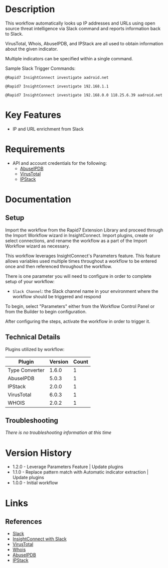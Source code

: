 # Description

This workflow automatically looks up IP addresses and URLs using open source threat intelligence via Slack command and reports information back to Slack.

VirusTotal, Whois, AbuseIPDB, and IPStack are all used to obtain information about the given indicator. 

Multiple indicators can be specified within a single command.

Sample Slack Trigger Commands:

`@Rapid7 InsightConnect investigate aadroid.net`

`@Rapid7 InsightConnect investigate 192.168.1.1`

`@Rapid7 InsightConnect investigate 192.168.0.0 118.25.6.39 aadroid.net`


# Key Features

* IP and URL enrichment from Slack

# Requirements

* API and account credentials for the following:
    * [AbuseIPDB](https://docs.abuseipdb.com/#introduction)
    * [VirusTotal](https://developers.virustotal.com/v3.0/reference)
    * [IPStack](https://ipstack.com/documentation) 

# Documentation

## Setup

Import the workflow from the Rapid7 Extension Library and proceed through the Import Workflow wizard in InsightConnect. Import plugins, create or select connections, and rename the workflow as a part of the Import Workflow wizard as necessary.

This workflow leverages InsightConnect's Parameters feature. This feature allows variables used multiple times throughout a workflow to be entered once and then referenced throughout the workflow. 

There is one parameter you will need to configure in order to complete setup of your workflow:

* `Slack Channel`:  the Slack channel name in your environment where the workflow should be triggered and respond

To begin, select "Parameters" either from the Workflow Control Panel or from the Builder to begin configuration.

After configuring the steps, activate the workflow in order to trigger it. 

## Technical Details

Plugins utilized by workflow:

|Plugin|Version|Count|
|----|----|--------|
|Type Converter|1.6.0|1|
|AbuseIPDB|5.0.3|1|
|IPStack|2.0.0|1|
|VirusTotal|6.0.3|1|
|WHOIS|2.0.2|1|

## Troubleshooting

_There is no troubleshooting information at this time_

# Version History

* 1.2.0 - Leverage Parameters Feature | Update plugins
* 1.1.0 - Replace pattern match with Automatic indicator extraction | Update plugins
* 1.0.0 - Initial workflow

# Links

## References

* [Slack](https://slack.com/)
* [InsightConnect with Slack](https://docs.rapid7.com/insightconnect/trigger-workflows-with-slack-chatops/)
* [VirusTotal](https://www.virustotal.com/gui/)
* [Whois](https://www.whois.net/)
* [AbuseIPDB](https://www.abuseipdb.com/)
* [IPStack](https://ipstack.com/) 
